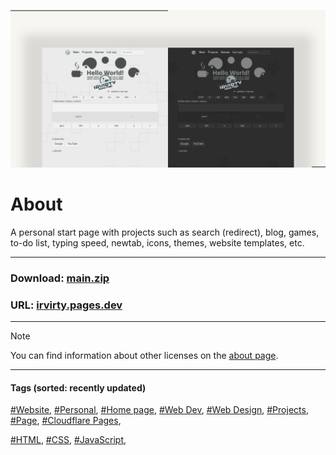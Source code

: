 <!-- README.md v.1.8.3 -->
  
![page with a light and dark theme and theme settings](/img/github-banner-settings.png)  
  
# About

A personal start page with projects such as search (redirect), blog, games, to-do list, typing speed, newtab, icons, themes, website templates, etc.
  
---
  
### Download: [main.zip](https://github.com/irvirty/irvirty.pages.dev/archive/refs/heads/main.zip)  
### URL: [irvirty.pages.dev](https://irvirty.pages.dev/)  
  
---
  
> [!NOTE]
> You can find information about other licenses on the [about page](https://irvirty.pages.dev/about.html#license).
  
---
   
#### Tags (sorted: recently updated)  
[#Website](https://github.com/topics/website?s=updated),
[#Personal](https://github.com/topics/personal?s=updated),
[#Home page](https://github.com/topics/homepage?s=updated),
[#Web Dev](https://github.com/topics/webdev?s=updated),
[#Web Design](https://github.com/topics/webdesign?s=updated), 
[#Projects](https://github.com/topics/projects?s=updated),
[#Page](https://github.com/topics/page?s=updated),
[#Cloudflare Pages](https://github.com/topics/cloudflare-pages?s=updated),
  
[#HTML](https://github.com/topics/HTML?s=updated),
[#CSS](https://github.com/topics/css?s=updated),
[#JavaScript](https://github.com/topics/javascript?s=updated),



